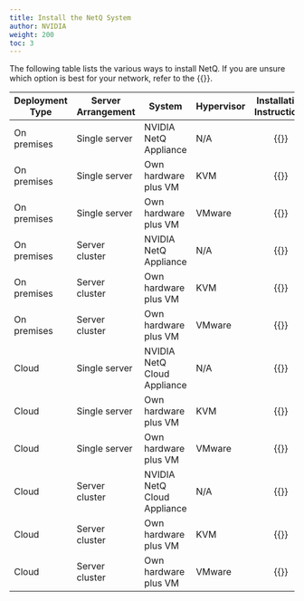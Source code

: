 ```yaml
---
title: Install the NetQ System
author: NVIDIA
weight: 200
toc: 3
---
```


The following table lists the various ways to install NetQ. If you are unsure which option is best for your network, refer to the {{<link title="Pre-installation Guide" text="Pre-installation Guide">}}.

| Deployment Type | Server Arrangement | System | Hypervisor | Installation Instructions |
| --- | --- | --- | --- | :---: |
| On premises | Single server | NVIDIA NetQ Appliance | N/A | {{<link title="Install the NetQ On-premises Appliance" text="Start Install" >}} |
| On premises | Single server | Own hardware plus VM | KVM | {{<link title="Set Up Your KVM Virtual Machine for a Single On-premises Server" text="Start Install" >}} |
| On premises | Single server | Own hardware plus VM | VMware | {{<link title="Set Up Your VMware Virtual Machine for a Single On-premises Server" text="Start Install" >}} |
| On premises | Server cluster | NVIDIA NetQ Appliance | N/A | {{<link title="Install a NetQ On-premises Appliance Cluster" text="Start Install" >}} |
| On premises | Server cluster | Own hardware plus VM | KVM | {{<link title="Set Up Your KVM Virtual Machine for an On-premises Server Cluster" text="Start Install" >}} |
| On premises | Server cluster | Own hardware plus VM | VMware | {{<link title="Set Up Your VMware Virtual Machine for an On-premises Server Cluster" text="Start Install" >}} |
| Cloud | Single server | NVIDIA NetQ Cloud Appliance | N/A | {{<link title="Install the NetQ Cloud Appliance" text="Start Install" >}} |
| Cloud | Single server | Own hardware plus VM | KVM | {{<link title="Set Up Your KVM Virtual Machine for a Single Cloud Server" text="Start Install" >}} |
| Cloud | Single server | Own hardware plus VM | VMware | {{<link title="Set Up Your VMware Virtual Machine for a Single Cloud Server" text="Start Install" >}} |
| Cloud | Server cluster | NVIDIA NetQ Cloud Appliance | N/A | {{<link title="Install a NetQ Cloud Appliance Cluster" text="Start Install" >}} |
| Cloud | Server cluster | Own hardware plus VM | KVM | {{<link title="Set Up Your KVM Virtual Machine for a Cloud Server Cluster" text="Start Install" >}} |
| Cloud | Server cluster | Own hardware plus VM | VMware | {{<link title="Set Up Your VMware Virtual Machine for a Cloud Server Cluster" text="Start Install" >}} |

